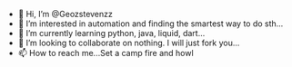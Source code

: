- 👋 Hi, I’m @Geozstevenzz
- 👀 I’m interested in automation and finding the smartest way to do sth...
- 🌱 I’m currently learning python, java, liquid, dart...
- 💞️ I’m looking to collaborate on nothing. I will just fork you...
- 📫 How to reach me...Set a camp fire and howl

<!---
Geozstevenzz/Geozstevenzz is a ✨ special ✨ repository because its `README.md` (this file) appears on your GitHub profile.
You can click the Preview link to take a look at your changes.
--->
